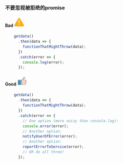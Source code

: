 ### 不要忽视被拒绝的promise

#### Bad  ![logo](./images/icon_bad.svg ':size=WIDTHxHEIGHT')
```js
	getdata()
	  .then(data => {
	    functionThatMightThrow(data);
	  })
	  .catch(error => {
	    console.log(error);
	  });
```
#### Good  ![logo](./images/icon_good.svg ':size=WIDTHxHEIGHT')
```js
	getdata()
	  .then(data => {
	    functionThatMightThrow(data);
	  })
	  .catch(error => {
	    // One option (more noisy than console.log):
	    console.error(error);
	    // Another option:
	    notifyUserOfError(error);
	    // Another option:
	    reportErrorToService(error);
	    // OR do all three!
	  });
```